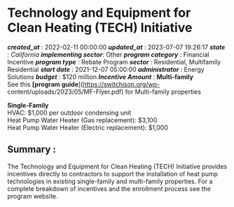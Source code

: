 # Technology and Equipment for Clean Heating (TECH) Initiative 
 ***created_at*** : 2022-02-11 00:00:00 
 ***updated_at*** : 2023-07-07 19:26:17 
 ***state** : California 
 **implementing sector***: Other 
 ***program category*** : Financial Incentive 
 ***program type*** : Rebate Program 
 ***sector*** : Residential, Multifamily Residential 
 ***start date*** : 2021-12-07 05:00:00 
 ***administrator*** : Energy Solutions 
 ***budget*** : $120 million 
 ***Incentive Amount*** : **Multi-family**  
See this **[program guide**](https://switchison.org/wp-
content/uploads/2023/05/MF-Flyer.pdf) for Multi-family properties  
  
**Single-Family**  
HVAC: $1,000 per outdoor condensing unit  
Heat Pump Water Heater (Gas replacement): $3,100  
Heat Pump Water Heater (Electric replacement): $1,000

 
 ## Summary : 
 The Technology and Equipment for Clean Heating (TECH) Initiative provides
incentives directly to contractors to support the installation of heat pump
technologies in existing single-family and multi-family properties. For a
complete breakdown of incentives and the enrollment process see the program
website.  

 
 